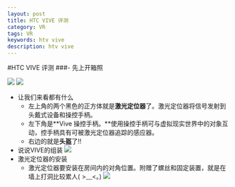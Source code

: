 ```yaml
---
layout: post
title: HTC VIVE 评测
category: VR
tags: VR
keywords: htv vive
description: htv vive
---
```

#HTC VIVE 评测
###- 先上开箱照

![](http://a2.qpic.cn/psb?/V12Me9L11pkyjY/Etq.ghKDWGBySmqw4qUOWuf2HJizc0roWj.3Gmaz76Q!/b/dOUAAAAAAAAA&bo=wQOAAgAAAAAFB2Q!&rf=viewer_4)
![](http://a2.qpic.cn/psb?/V12Me9L11pkyjY/gPkZ7chLAm74v2091ieTR362EB2kP.9PVcplboOpEOQ!/b/dAkBAAAAAAAA&bo=wQOAAgAAAAAFAGM!&rf=viewer_4)
- 让我们来看都有什么
  - 左上角的两个黑色的正方体就是**激光定位器**了。激光定位器将信号发射到头戴式设备和操控手柄。
  - 左下角是**Vive 操控手柄。**使用操控手柄可与虚拟现实世界中的对象互动，控手柄具有可被激光定位器追踪的感应器。
  - 右边的就是**头盔**了!!
- 说说VIVE的组装
![](http://a2.qpic.cn/psb?/V12Me9L11pkyjY/5RZeivvrnoQ2ZPJQnjfTmaS*Bz3Xg52j9WWkU8bYNTw!/b/dAwBAAAAAAAA&bo=wQOAAgAAAAAFAGM!&rf=viewer_4)
- 激光定位器的安装
  - 激光定位器要安装在房间内的对角位置。附赠了螺丝和固定装置，就是在墙上打洞比较累人( >﹏<。)
![](http://a2.qpic.cn/psb?/V12Me9L11pkyjY/00Vx28kQc.zCjgyuTQmCkiGcZ3jNZOS7ROspfOBdauc!/b/dHIBAAAAAAAA&bo=wQOAAgAAAAAFB2Q!&rf=viewer_4)

